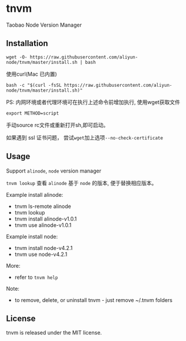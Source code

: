 # tnvm
Taobao Node Version Manager

## Installation

```shell
wget -O- https://raw.githubusercontent.com/aliyun-node/tnvm/master/install.sh | bash
```

使用curl(Mac 已内置)
```shell
bash -c "$(curl -fsSL https://raw.githubusercontent.com/aliyun-node/tnvm/master/install.sh)"
```

PS: 内网环境或者代理环境可在执行上述命令前增加执行, 使用wget获取文件
```
export METHOD=script
```
手动source rc文件或重新打开sh,即可启动。

如果遇到 ssl 证书问题， 尝试`wget`加上选项`--no-check-certificate`

## Usage
Support `alinode`, `node` version manager

`tnvm lookup` 查看 `alinode` 基于 `node` 的版本, 便于替换相应版本。

Example install alinode:
 * tnvm ls-remote alinode
 * tnvm lookup
 * tnvm install alinode-v1.0.1
 * tnvm use alinode-v1.0.1

Example install node:
 * tnvm install node-v4.2.1
 * tnvm use node-v4.2.1

More:
 * refer to `tnvm help`

Note:
  * to remove, delete, or uninstall tnvm - just remove ~/.tnvm folders

## License

tnvm is released under the MIT license.
